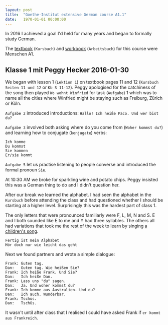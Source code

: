 ```yaml
---
layout: post
title:  "Goethe-Institut extensive German course A1.1"
date:   1970-01-01 00:00:00
---
```


In 2016 I achieved a goal I'd held for many years and began to formally study German.

​​The [textbook][] (`Kursbuch`) and [workbook][] (`Arbeitsbuch`) for this course were Menschen A1.

[textbook]: https://shop.hueber.de/de/menschen-a1-kb-mit-dvd-rom.html
[workbook]: https://shop.hueber.de/de/menschen-a1-ab-mit-2-audio-cds.html

## Klasse 1 mit Peggy Hecker 2016-01-30

We began with lesson 1 (`Lektion 1`) on textbook pages 11 and 12 (`Kursbuch Seiten 11 und 12` or `Kb S 11-12`).
Peggy apologised for the catchiness of the song then played `Wo wohnt Winfried` for task (`Aufgabe`) 1 which was to name all the cities where Winfried might be staying such as Freiburg, Zürich or Köln.

`Aufgabe 2` introduced introductions: `Hallo! Ich heiße Paco. Und wer bist du?`

`Aufgabe 3` involved both asking where do you come from (`Woher kommst du?`) and learning how to conjugate (`konjugate`) verbs:

```
Ich komme
Du kommst
Sie kommen
Er/sie kommt
```

`Aufgabe 5` let us practise listening to people converse and introduced the formal pronoun `Sie`.

At 10:30 AM we broke for sparkling wine and potato chips.
Peggy insisted this was a German thing to do and I didn't question her.

After our break we learned the alphabet.
I had seen the alphabet in the `Kursbuch` before attending the class and had questioned whether I should be starting at a higher level.
Surprisingly this was the hardest part of class 1.

The only letters that were pronounced familiarly were F, L, M, N and S.
E and I both sounded like E to me and Y had three syllables.
The others all had variations that took me the rest of the week to learn by singing [a children's song][].

[a children's song]: https://youtube.com/watch?v=uxSslcaYFRk

```
Fertig ist mein Alphabet
Hör doch nur wie leicht das geht
```

Next we found partners and wrote a simple dialogue:

```
Frank: Guten tag.
Dan:   Guten tag. Wie heißen Sie?
Frank: Ich heiße Frank. Und Sie?
Dan:   Ich heiße Dan.
Frank: Lass uns "du" sagen.
Dan:   Ja. Und woher kommst du?
Frank: Ich komme aus Australien. Und du?
Dan:   Ich auch. Wunderbar.
Frank: Tschüs.
Dan:   Tschüs.
```

It wasn't until after class that I realised I could have asked Frank if `er kommt aus Frankreich`.